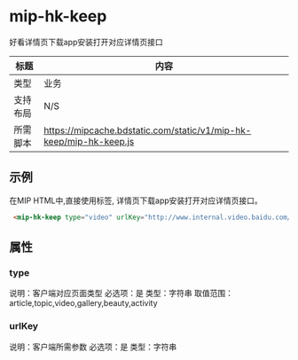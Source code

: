 ﻿# mip-hk-keep

好看详情页下载app安装打开对应详情页接口

|标题|内容|
|---|---|
|类型|业务|
|支持布局|N/S|
|所需脚本|https://mipcache.bdstatic.com/static/v1/mip-hk-keep/mip-hk-keep.js|

## 示例

在MIP HTML中,直接使用标签, 详情页下载app安装打开对应详情页接口。

```html
 <mip-hk-keep type="video" urlKey="http://www.internal.video.baidu.com/23f7c713a6de54bf80d13a6e1f49c1a3.html"></mip-hk-keep>
```

## 属性

### type

说明：客户端对应页面类型
必选项：是
类型：字符串
取值范围：article,topic,video,gallery,beauty,activity

### urlKey

说明：客户端所需参数
必选项：是
类型：字符串
